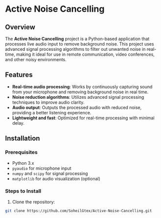 # Active Noise Cancelling

## Overview
The **Active Noise Cancelling** project is a Python-based application that processes live audio input to remove background noise. This project uses advanced signal processing algorithms to filter out unwanted noise in real-time, making it ideal for use in remote communication, video conferences, and other noisy environments.

## Features
- **Real-time audio processing**: Works by continuously capturing sound from your microphone and removing background noise in real time.
- **Noise reduction algorithms**: Utilizes advanced signal processing techniques to improve audio clarity.
- **Audio output**: Outputs the processed audio with reduced noise, providing a better listening experience.
- **Lightweight and fast**: Optimized for real-time processing with minimal delay.

## Installation

### Prerequisites
- Python 3.x
- `pyaudio` for microphone input
- `numpy` and `scipy` for signal processing
- `matplotlib` for audio visualization (optional)

### Steps to Install
1. Clone the repository:

```bash
git clone https://github.com/SoheilGtex/Active-Noise-Cancelling.git
